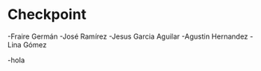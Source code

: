 # Checkpoint

-Fraire Germán
-José Ramírez
-Jesus Garcia Aguilar
-Agustin Hernandez
-Lina Gómez


-hola

